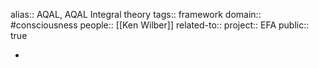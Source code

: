 alias:: AQAL, AQAL Integral theory
tags:: framework
domain:: #consciousness 
people:: [[Ken Wilber]] 
related-to::
project:: EFA
public:: true

-
